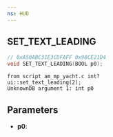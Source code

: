 ```yaml
---
ns: HUD
---
```

## SET_TEXT_LEADING

```c
// 0xA50ABC31E3CDFAFF 0x98CE21D4
void SET_TEXT_LEADING(BOOL p0);
```

```
from script am_mp_yacht.c int?  
ui::set_text_leading(2);  
UnknownDB argument 1: int p0
```

## Parameters
* **p0**: 

